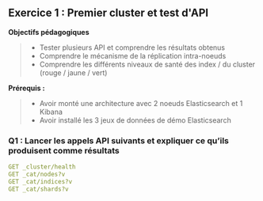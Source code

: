 ## Exercice 1 : Premier cluster et test d'API

**Objectifs pédagogiques**
>- Tester plusieurs API et comprendre les résultats obtenus
>- Comprendre le mécanisme de la réplication intra-noeuds
>- Comprendre les différents niveaux de santé des index / du cluster (rouge / jaune / vert)

**Prérequis :**
>- Avoir monté une architecture avec 2 noeuds Elasticsearch et 1 Kibana
>- Avoir installé les 3 jeux de données de démo Elasticsearch

### Q1 : Lancer les appels API suivants et expliquer ce qu’ils produisent comme résultats
``` yml
GET _cluster/health
GET _cat/nodes?v
GET _cat/indices?v
GET _cat/shards?v
```
